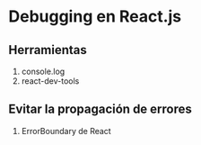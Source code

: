# Debugging en React.js

## Herramientas
1. console.log
2. react-dev-tools

## Evitar la propagación de errores
1. ErrorBoundary de React